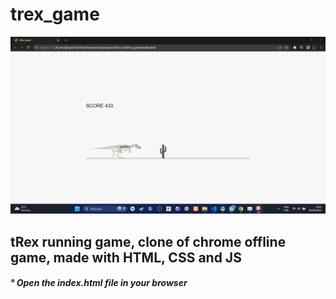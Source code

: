 # trex_game

<div> <img src="https://raw.githubusercontent.com/gheysiell/images/main/trex_game.png" /> </div>
<div> <h2> tRex running game, clone of chrome offline game, made with HTML, CSS and JS </h2> </div>
<div> <h5> ° Open the index.html file in your browser </h5> </div>